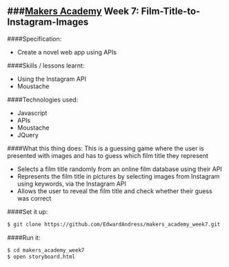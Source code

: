 ###[Makers Academy] Week 7: Film-Title-to-Instagram-Images
--------------

####Specification:
 * Create a novel web app using APIs
 
####Skills / lessons learnt:
 * Using the Instagram API
 * Moustache

####Technologies used:
 * Javascript
 * APIs
 * Moustache
 * JQuery

####What this thing does:
This is a guessing game where the user is presented with images and has to guess which film title they represent
 * Selects a film title randomly from an online film database using their API
 * Represents the film title in pictures by selecting images from Instagram using keywords, via the Instagram API
 * Allows the user to reveal the film title and check whether their guess was correct

####Set it up:
```sh
$ git clone https://github.com/EdwardAndress/makers_academy_week7.git
```

####Run it:
```sh
$ cd makers_academy_week7
$ open storyboard.html
```
[Makers Academy]: http://makersacademy.com
